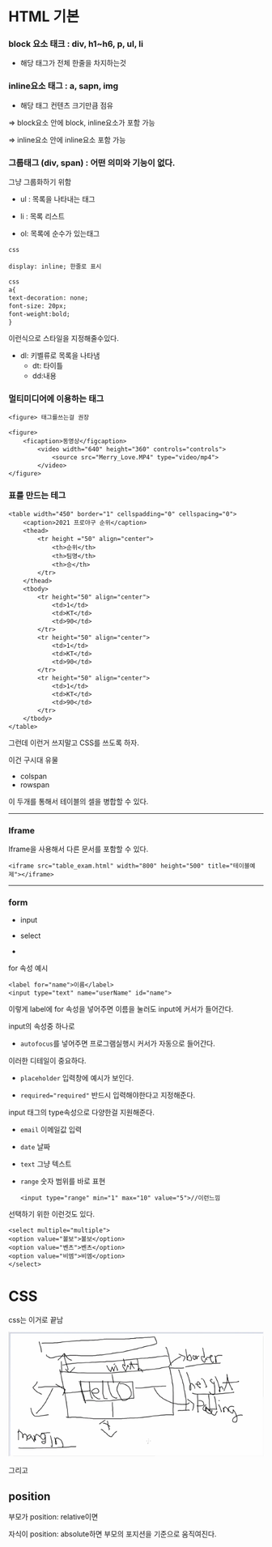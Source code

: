 # HTML 기본



### block 요소 태크 : div, h1~h6, p, ul, li

- 해당 태그가 전체 한줄을 차지하는것



### inline요소 태그 : a, sapn, img

- 해당 태그 컨텐츠 크기만큼 점유



=> block요소 안에 block, inline요소가 포함 가능

=> inline요소 안에 inline요소 포함 가능



### 그룹태그 (div, span) : 어떤 의미와 기능이 없다. 

그냥 그룹화하기 위함



- ul : 목록을 나타내는 태그

- li : 목록 리스트



- ol: 목록에 순수가 있는태그



```
css

display: inline; 한줄로 표시
```



```
css
a{
text-decoration: none;
font-size: 20px;
font-weight:bold;
}
```

이런식으로 스타일을 지정해줄수있다.



- dl: 키벨류로 목록을 나타냄
  - dt: 타이틀
  - dd:내용



### 멀티미디어에 이용하는 태그

```
<figure> 태그를쓰는걸 권장
```
```
<figure>
    <ficaption>동영상</figcaption>
        <video width="640" height="360" controls="controls">
            <source src="Merry_Love.MP4" type="video/mp4">
        </video>
</figure>
```



### 표를 만드는 테그

```
<table width="450" border="1" cellspadding="0" cellspacing="0">
	<caption>2021 프로야구 순위</caption>
	<thead>
		<tr height ="50" align="center">
			<th>순위</th>
			<th>팀명</th>
			<th>승</th>
		</tr>
	</thead>
	<tbody>
		<tr height="50" align="center">
			<td>1</td>
			<td>KT</td>
			<td>90</td>
		</tr>
		<tr height="50" align="center">
			<td>1</td>
			<td>KT</td>
			<td>90</td>
		</tr>
		<tr height="50" align="center">
			<td>1</td>
			<td>KT</td>
			<td>90</td>
		</tr>
	</tbody>
</table>
```

그런데 이런거 쓰지말고 CSS를 쓰도록 하자.

이건 구시대 유물



- colspan
- rowspan

이 두개를 통해서 테이블의 셀을 병합할 수 있다.

****

### Iframe

Iframe을 사용해서 다른 문서를 포함할 수 있다.

```
<iframe src="table_exam.html" width="800" height="500" title="테이블예제"></iframe>
```

****



### form

- input

- select
- 



for 속성 예시

```
<label for="name">이름</label>
<input type="text" name="userName" id="name">
```

이렇게 label에 for 속성을 넣어주면 이름을 눌러도 input에 커서가 들어간다.

input의 속성중 하나로 

- `autofocus`를 넣어주면 프로그램실행시 커서가 자동으로 들어간다.

이러한 디테일이 중요하다.

- `placeholder` 입력창에 예시가 보인다.

- `required="required"` 반드시 입력해야한다고 지정해준다.



input 태그의 type속성으로 다양한걸 지원해준다. 

- `email` 이메일값 입력
- `date` 날짜
- `text` 그냥 텍스트

- `range` 숫자 범위를 바로 표현

  ``` 
  <input type="range" min="1" max="10" value="5">//이런느낌
  ```



선택하기 위한 이런것도 있다.

```
<select multiple="multiple">
<option value="볼보">볼보</option>
<option value="벤츠">벤츠</option>
<option value="비엠">비엠</option>
</select>
```





# CSS

css는 이거로 끝남

![image-20210912152747864](assets/image-20210912152747864.png)



그리고 

## position

부모가 position: relative이면

자식이 position: absolute하면 부모의 포지션을 기준으로 움직여진다. 



